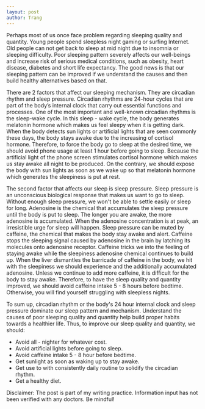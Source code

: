 ```yaml
---
layout: post
author: Trang
---
```


Perhaps most of us once face problem regarding sleeping quality and quantity. Young people spend sleepless night gaming or surfing Internet. Old people can not get back to sleep at mid night due to insomnia or sleeping difficulty. Poor sleeping pattern severely affects our well-beings and increase risk of serious medical conditions, such as obesity, heart disease, diabetes and short life expectancy. The good news is that our sleeping pattern can be improved if we understand the causes and then build healthy alternatives based on that.

There are 2 factors that affect our sleeping mechanism. They are circadian rhythm and sleep pressure. Circadian rhythms are 24-hour cycles that are part of the body’s internal clock that carry out essential functions and processes. One of the most important and well-known circadian rhythms is the sleep-wake cycle. In this sleep - wake cycle, the body generates melatonin hormone which makes us feel sleepy when it is getting dark. When the body detects sun lights or artificial lights that are seen commonly these days, the body stays awake due to the increasing of cortisol hormone. Therefore, to force the body go to sleep at the desired time, we should avoid phone usage at least 1 hour before going to sleep. Because the artificial light of the phone screen stimulates cortisol hormone which makes us stay awake all night to be produced. On the contrary, we should expose the body with sun lights as soon as we wake up so that melatonin hormone which generates the sleepiness is put at rest.

The second factor that affects our sleep is sleep pressure. Sleep pressure is an unconscious biological response that makes us want to go to sleep. Without enough sleep pressure, we won't be able to settle easily or sleep for long. Adenosine is the chemical that accumulates the sleep pressure until the body is put to sleep. The longer you are awake, the more adenosine is accumulated. When the adenosine concentration is at peak, an irresistible urge for sleep will happen. Sleep pressure can be muted by caffeine, the chemical that makes the body stay awake and alert. Caffeine stops the sleeping signal caused by adenosine in the brain by latching its molecules onto adenosine receptor. Caffeine tricks we into the feeling of staying awake while the sleepiness adenosine chemical continues to build up. When the liver dismantles the barricade of caffeine in the body, we hit with the sleepiness we should experience and the additionally accumulated adenosine. Unless we continue to add more caffeine, it is difficult for the body to stay awake. Therefore, to have the sleep quality and quantity improved, we should avoid caffeine intake 5 - 8 hours before bedtime. Otherwise, you will find yourself struggling with sleepless nights.

To sum up, circadian rhythm or the body's 24 hour internal clock and sleep pressure dominate our sleep pattern and mechanism. Understand the causes of poor sleeping quality and quantity help build proper habits towards a healthier life. Thus, to improve our sleep quality and quantity, we should:

<ul>
  <li> Avoid all - nighter for whatever cost. </li>
  <li> Avoid artificial lights before going to sleep. </li>
  <li> Avoid caffeine intake 5 - 8 hour before bedtime. </li>
  <li> Get sunlight as soon as waking up to stay awake. </li>
  <li> Get use to with consistently daily routine to solidify the circadian rhythm. </li>
  <li> Get a healthy diet. </li>
</ul>


Disclaimer: The post is part of my writing practice. Information input has not been verified with any doctors. Be mindful!
